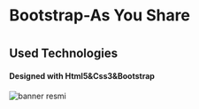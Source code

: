 <h1>Bootstrap-As You Share<h1>

<h2>Used Technologies</h2>

<h4>Designed with Html5&Css3&Bootstrap</h4>

![banner resmi](/image/Asyoushare.gif)
